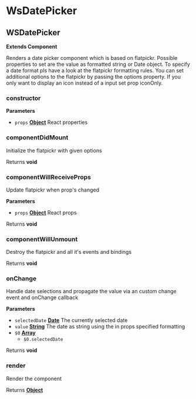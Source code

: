 # WsDatePicker
<!-- Generated by documentation.js. Update this documentation by updating the source code. -->

## WSDatePicker

**Extends Component**

Renders a date picker component which is based on flatpickr.
Possible properties to set are the value as formatted string or Date object.
To specify a date format pls have a look at the flatpickr formatting rules.
You can set additional options to the flatpickr by passing the options property.
If you only want to display an icon instead of a input set prop iconOnly.

### constructor

**Parameters**

-   `props` **[Object](https://developer.mozilla.org/en-US/docs/Web/JavaScript/Reference/Global_Objects/Object)** React properties

### componentDidMount

Initialize the flatpickr with given options

Returns **void** 

### componentWillReceiveProps

Update flatpickr when prop's changed

**Parameters**

-   `props` **[Object](https://developer.mozilla.org/en-US/docs/Web/JavaScript/Reference/Global_Objects/Object)** React props

Returns **void** 

### componentWillUnmount

Destroy the flatpickr and all it's events and bindings

Returns **void** 

### onChange

Handle date selections and propagate the value via an custom change event and onChange callback

**Parameters**

-   `selectedDate` **[Date](https://developer.mozilla.org/en-US/docs/Web/JavaScript/Reference/Global_Objects/Date)** The currently selected date
-   `value` **[String](https://developer.mozilla.org/en-US/docs/Web/JavaScript/Reference/Global_Objects/String)** The date as string using the in props specified formatting
-   `$0` **[Array](https://developer.mozilla.org/en-US/docs/Web/JavaScript/Reference/Global_Objects/Array)** 
    -   `$0.selectedDate`  

Returns **void** 

### render

Render the component

Returns **[Object](https://developer.mozilla.org/en-US/docs/Web/JavaScript/Reference/Global_Objects/Object)** 
<!-- Generated by documentation.js. Update this documentation by updating the source code. -->
